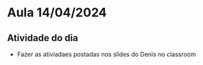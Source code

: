 # Aula 14/04/2024

## Atividade do dia

- Fazer as ativiadaes postadas nos slides do Denis no classroom